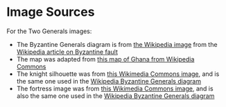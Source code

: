 Image Sources
=============

For the Two Generals images:

- The Byzantine Generals diagram is from [the Wikipedia image](https://commons.wikimedia.org/wiki/File:Byzantine_Generals.png) from the [Wikipedia article on Byzantine fault](https://en.wikipedia.org/wiki/Byzantine_fault)
- The map was adapted from [this map of Ghana from Wikipedia Commons](https://commons.wikimedia.org/wiki/File:Ghana_-_blank_region_map.svg)
- The knight silhouette was from [this Wikimedia Commons image](https://commons.wikimedia.org/wiki/File:KnightSilhouette2.svg), and is the same one used in the [Wikipedia Byzantine Generals diagram](https://commons.wikimedia.org/wiki/File:Byzantine_Generals.png)
- The fortress image was from [this Wikimedia Commons image](https://commons.wikimedia.org/wiki/File:Noun_Project_-_Castle_tower.svg), and is also the same one used in the [Wikipedia Byzantine Generals diagram](https://commons.wikimedia.org/wiki/File:Byzantine_Generals.png)